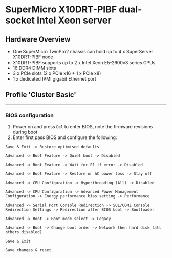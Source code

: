 # SuperMicro X10DRT-PIBF dual-socket Intel Xeon server

## Hardware Overview

 * One SuperMicro TwinPro2 chassis can hold up to 4 x SuperServer X10DRT-PIBF node
 * X10DRT-PIBF supports up to 2 x Intel Xeon E5-2600v3 series CPUs 
 * 16 DDR4 DIMM slots
 * 3 x PCIe slots (2 x PCIe x16 + 1 x PCIe x8)
 * 1 x dedicated IPMI gigabit Ethernet port 

## Profile 'Cluster Basic'

***
### BIOS configuration
1. Power on and press `Del` to enter BIOS, note the firmware revisions during boot
2. Enter first pass BIOS and configure the following:
```
Save & Exit -> Restore optimised defaults
```
```
Advanced -> Boot Feature -> Quiet boot -> Disabled
```
```
Advanced -> Boot Feature -> Wait for F1 if error -> Disabled
```
```
Advanced -> Boot Feature -> Restore on AC power loss -> Stay off
```
```
Advanced -> CPU Configuration -> Hyperthreading (All) -> Disabled
```
```
Advanced -> CPU Configuration -> Advanced Power Management Configuration -> Energy performance bias setting -> Performance
```
```
Advanced -> Serial Port Console Redirection -> SOL/COMZ Console Redirection Settings -> Redirection after BIOS boot -> Bootloader
```
```
Advanced -> Boot -> Boot mode select -> Legacy
```
```
Advanced -> Boot -> Change boot order -> Network then hard disk (all others disabled)
```
```
Save & Exit
```
```
Save changes & reset
```